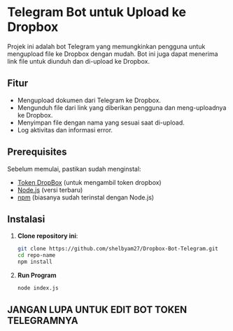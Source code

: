 # Telegram Bot untuk Upload ke Dropbox

Projek ini adalah bot Telegram yang memungkinkan pengguna untuk mengupload file ke Dropbox dengan mudah. Bot ini juga dapat menerima link file untuk diunduh dan di-upload ke Dropbox.

## Fitur

- Mengupload dokumen dari Telegram ke Dropbox.
- Mengunduh file dari link yang diberikan pengguna dan meng-uploadnya ke Dropbox.
- Menyimpan file dengan nama yang sesuai saat di-upload.
- Log aktivitas dan informasi error.

## Prerequisites

Sebelum memulai, pastikan sudah menginstal:
- [Token DropBox](https://www.dropbox.com/developers/apps/) (untuk mengambil token dropbox)
- [Node.js](https://nodejs.org/) (versi terbaru)
- [npm](https://www.npmjs.com/) (biasanya sudah terinstal dengan Node.js)

## Instalasi

1. **Clone repository ini**:
   ```bash
   git clone https://github.com/shelbyam27/Dropbox-Bot-Telegram.git
   cd repo-name
   npm install
2. **Run Program**
   ```bash
   node index.js
## JANGAN LUPA UNTUK EDIT BOT TOKEN TELEGRAMNYA
  
